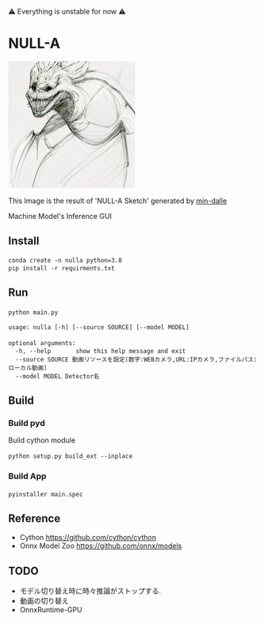 ⚠ Everything is unstable for now ⚠
# NULL-A

![](doc/NULL_A_Sketch.png)

This Image is the result of 'NULL-A Sketch' generated by [min-dalle](https://huggingface.co/spaces/kuprel/min-dalle)

Machine Model's Inference GUI

## Install 
 ```
 conda create -n nulla python=3.8
 pip install -r requirments.txt
 ```

## Run
 `python main.py`
```
usage: nulla [-h] [--source SOURCE] [--model MODEL]

optional arguments:
  -h, --help       show this help message and exit
  --source SOURCE 動画リソースを設定(数字:WEBカメラ,URL:IPカメラ,ファイルパス:ローカル動画)
  --model MODEL Detector名
```


## Build
### Build pyd

Build cython module

`python setup.py build_ext --inplace`

### Build App
 `pyinstaller main.spec`


## Reference

* Cython https://github.com/cython/cython
* Onnx Model Zoo https://github.com/onnx/models

## TODO
* モデル切り替え時に時々推論がストップする.
* 動画の切り替え
* OnnxRuntime-GPU